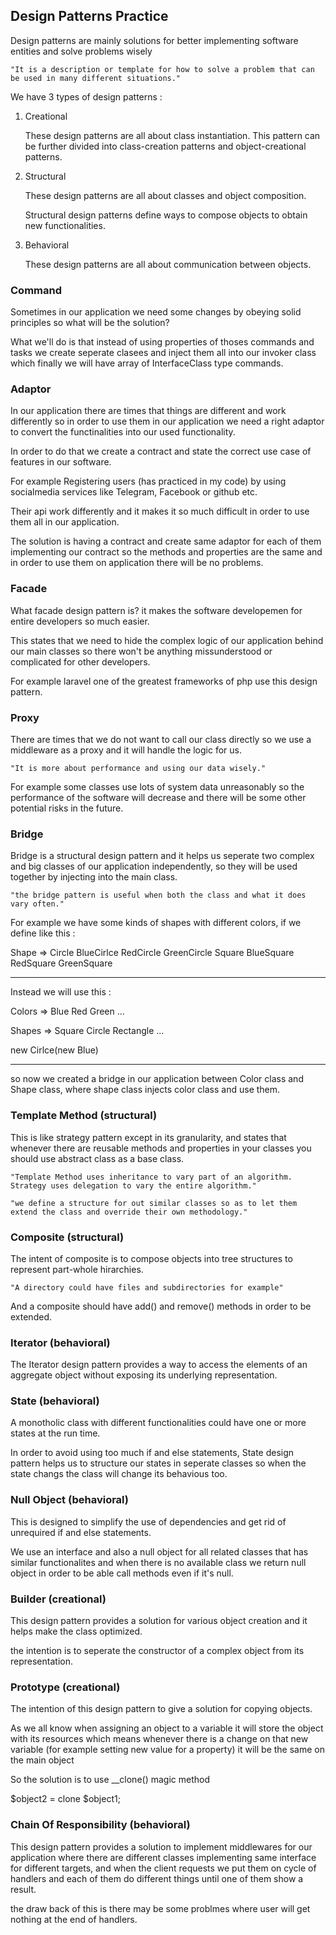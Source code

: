 ## Design Patterns Practice

Design patterns are mainly solutions for better implementing software entities and solve problems wisely

    "It is a description or template for how to solve a problem that can be used in many different situations."

We have 3 types of design patterns :

1. Creational

    These design patterns are all about class instantiation. This pattern can be further divided into class-creation patterns and object-creational patterns.

2. Structural

    These design patterns are all about classes and object composition.

    Structural design patterns define ways to compose objects to obtain new functionalities.

3. Behavioral

    These design patterns are all about communication between objects.

    

### Command

Sometimes in our application we need some changes by obeying solid principles so what will be the solution?

What we'll do is that instead of using properties of thoses commands and tasks we create seperate clasees and inject them all into our invoker class which finally we will have array of InterfaceClass type commands.

### Adaptor

In our application there are times that things are different and work differently so in order to use them in our application we need a right adaptor to convert the functinalities into our used functionality.

In order to do that we create a contract and state the correct use case of features in our software.

For example Registering users (has practiced in my code) by using socialmedia services like Telegram, Facebook or github etc.

Their api work differently and it makes it so much difficult in order to use them all in our application.

The solution is having a contract and create same adaptor for each of them implementing our contract so the methods and properties are the same and in order to use them on application there will be no problems.

### Facade

What facade design pattern is? it makes the software developemen for entire developers so much easier.

This states that we need to hide the complex logic of our application behind our main classes so there won't be anything missunderstood or complicated for other developers.

For example laravel one of the greatest frameworks of php use this design pattern.

### Proxy

There are times that we do not want to call our class directly so we use a middleware as a proxy and it will handle the logic for us.

    "It is more about performance and using our data wisely."

For example some classes use lots of system data unreasonably so the performance of the software will decrease and there will be some other potential risks in the future.

### Bridge

Bridge is a structural design pattern and it helps us seperate two complex and big classes of our application independently, so they will be used together by injecting into the main class.

    "the bridge pattern is useful when both the class and what it does vary often."

For example we have some kinds of shapes with different colors, if we define like this :

Shape => Circle BlueCirlce RedCircle GreenCircle
Square BlueSquare RedSquare GreenSquare

---

Instead we will use this :

Colors => Blue Red Green ...

Shapes => Square Circle Rectangle ...

new Cirlce(new Blue)

---

so now we created a bridge in our application between Color class and Shape class, where shape class injects color class and use them.

### Template Method (structural)

This is like strategy pattern except in its granularity, and states that whenever there are reusable methods and properties in your classes you should use abstract class as a base class.

    "Template Method uses inheritance to vary part of an algorithm. Strategy uses delegation to vary the entire algorithm."

    "we define a structure for out similar classes so as to let them extend the class and override their own methodology."

### Composite (structural)

The intent of composite is to compose objects into tree structures to represent part-whole hirarchies.

    "A directory could have files and subdirectories for example"

And a composite should have add() and remove() methods in order to be extended.

### Iterator (behavioral)

The Iterator design pattern provides a way to access the elements of an aggregate object without exposing its underlying representation.

### State (behavioral)

A monotholic class with different functionalities could have one or more states at the run time.

In order to avoid using too much if and else statements, State design pattern helps us to structure our states in seperate classes so when the state changs the class will change its behavious too.

### Null Object (behavioral)

This is designed to simplify the use of dependencies and get rid of unrequired if and else statements.

We use an interface and also a null object for all related classes that has similar functionalites and when there is no available class we return null object in order to be able call methods even if it's null.

### Builder (creational)

This design pattern provides a solution for various object creation and it helps make the class optimized.

the intention is to seperate the constructor of a complex object from its representation.

### Prototype (creational)

The intention of this design pattern to give a solution for copying objects.

As we all know when assigning an object to a variable it will store the object with its resources which means whenever there is a change on that new variable (for example setting new value for a property) it will be the same on the main object

So the solution is to use __clone() magic method 

$object2 = clone $object1;


### Chain Of Responsibility (behavioral)

This design pattern provides a solution to implement middlewares for our application where there are different classes implementing same interface for different targets, and when the client requests we put them on cycle of handlers and each of them do different things until one of them show a result.

the draw back of this is there may be some problmes where user will get nothing at the end of handlers.

